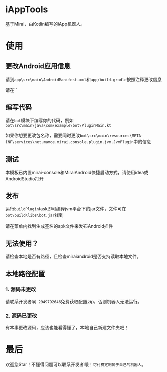# iAppTools

基于Mirai，由Kotlin编写的iApp机器人。

# 使用

## 更改Android应用信息

请到`app\src\main\AndroidManifest.xml`和`app/build.gradle`按照注释更改信息

请在``

## 编写代码

请在`bot`模块下编写你的代码，例如`bot\src\main\java\com\example\bot\PluginMain.kt`

如果你想要更改包名称，需要同时更改`bot\src\main\resources\META-INF\services\net.mamoe.mirai.console.plugin.jvm.JvmPlugin`中的信息

## 测试

本模板已内置mirai-console和MiraiAndroid快捷启动方式，请使用idea或AndroidStudio打开

## 发布

运行`buildPlugin`task即可编译jvm平台下的jar文件，文件可在`bot\build\libs\bot.jar`找到

请在菜单内找到生成签名的apk文件来发布Android插件

## 无法使用？

请检查本地是否有路径，且检查miraiandroid是否支持读取本地文件。

## 本地路径配置

### 1. 源码未更改

请联系开发者`QQ 2949792646`免费获取配置zip，否则机器人无法运行。

### 2. 源码已更改

有本事更改源码，应该也能看得懂了，本地自己新建文件夹吧！

# 最后

欢迎您Star！不懂得问题可以联系开发者哦！`可付费定制属于自己的机器人`。
